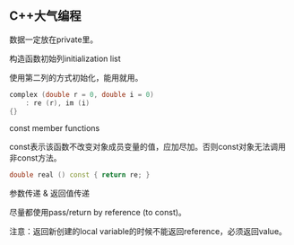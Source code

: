 ## C++大气编程

数据一定放在private里。  




构造函数初始列initialization list

使用第二列的方式初始化，能用就用。

```c++
complex (double r = 0, double i = 0)
    : re (r), im (i)
{}
```

  

const member functions

const表示该函数不改变对象成员变量的值，应加尽加。否则const对象无法调用非const方法。

```cpp
double real () const { return re; }
```

  

参数传递 & 返回值传递

尽量都使用pass/return by reference (to const)。

注意：返回新创建的local variable的时候不能返回reference，必须返回value。